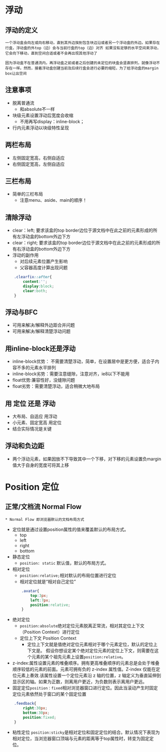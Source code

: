 # 浮动
## 浮动的定义
    一个浮动盒会向左或向右移动，直到其外边挨到包含块边沿或者另一个浮动盒的外边。如果存在行盒，浮动盒的外top（边）会与当前行盒的top（边）对齐 如果没有足够的水平空间来浮动，它会向下移动，直到空间合适或者不会再出现其他浮动了

    因为浮动盒不在普通流内，再浮动盒之前或者之后创建的未定位的块盒会竖直排列，就像浮动不存在一样。然而，接着浮动盒创建当前及后续行盒会进行必要的缩短，为了给浮动盒的margin box让出空间
## 注意事项
* 脱离普通流
    * 和absolute不一样
* 块级元素设置浮动后宽度会收缩
    * 不用再写display：inline-block；
* 行内元素浮动以块级特性呈现

## 两栏布局
* 左侧固定宽高，右侧自适应
* 右侧固定宽高，左侧自适应
## 三栏布局
* 简单的三栏布局
    * 注意menu、aside、main的顺序！
## 清除浮动
* clear：left; 要求该盒的top border边位于源文档中在此之前的元素形成的所有左浮动盒的bottom外边下方
* clear：right; 要求该盒的top border边位于源文档中在此之前的元素形成的所有右浮动盒的bottom外边下方
* 浮动的副作用
    * 对后续元素位置产生影响
    * 父容器高度计算出现问题

```css
    .clearfix::after{
        content:'';
        display:block;
        clear:both;
    }
```
## 浮动与BFC
* 可用来解决/解释外边距合并问题
* 可用来解决/解释清楚浮动问题
## 用inline-block还是浮动
* inline-block优势： 不需要清楚浮动，简单，在设置居中是更方便，适合子内容不多的元素水平排列
* inline-block劣势：需要注意缝隙，注意对齐，ie8以下不能用
* float优势:兼容性好，没缝隙问题
* float劣势：需要清楚浮动，适合稍微大地布局

## 用 定位  还是 浮动
* 大布局、自适应 用浮动
* 小元素、固定宽高 用定位
* 结合实际情况是关键

## 浮动和负边距
* 两个浮动元素，如果因放不下导致其中一个下移，对下移的元素设置负margin值大于自身的宽度可将其上移

<!-- 1. 浮动元素有什么特征？对父容器、其他浮动元素、普通元素、文字分别有什么影响？
* 特征
    * 浮动元素会脱离正常的文档流，按照其外边距指定的位置相对于它的上一个块级元素（或父元素）显示
    * 浮动元素后面的块级元素的内容会向此浮动元素的外边距靠齐，但是边框和背景却忽略浮动元素而向上一个任意非浮动元素靠齐
    * 浮动元素后面的内联元素会向此浮动元素的外边距靠齐
    * 块级元素设置浮动后宽度会收缩
    * 行内元素浮动以块级特性呈现
* 影响
    * 对父容器高度的计算会产生问题，对后续元素的位置会产生影响，浮动盒的外top（边）会与当前行盒的top（边）对齐 如果没有足够的水平空间来浮动，它会向下移动，直到空间合适或者不会再出现其他浮动了，对文字会让出空间。
2. 清除浮动指什么？如何清除浮动？ 两种以上方法
* 清除浮动指当容器的高度为auto，且容器的内容中有浮动（float为left或right）的元素，在这种情况下，容器的高度不能自动伸长以适应内容的高度，使得内容溢出到容器外面而影响（甚至破坏）布局的现象。这个现象叫浮动溢出，为了防止这个现象的出现而进行的CSS处理，就叫CSS清除浮动。
* 方法一：
```css
 .clearfix::after{
        content:'';
        display:block;
        clear:both;
    }
```
* 方法二：

3. 有几种定位方式？分别是如何实现定位的？参考点是什么？使用场景是什么？
4. z-index 有什么作用？ 如何使用？
5. 实现如下导航栏效果 ：查看效果，在下方附上线上预览地址
6.  -->

# Position 定位
## 正常/文档流 Normal Flow
    * Normal Flow 即浏览器默认的文档布局方式
* 定位就是通过设置position属性的值来覆盖默认的布局方式。
    * top
    * left
    * right
    * bottom
* 静态定位
    * `position: static` 默认值，默认的布局方式。
* 相对定位
    * `position:relative;`相对默认的布局位置进行定位
    * 相对定位就是“相对自己定位”
    ```css
        .avatar{
            top:3px;
            left:7px;
            position:relative;
        }
    ```
* 绝对定位
    * `position:absolute`绝对定位元素脱离正常流，相对其定位上下文（Position Context）进行定位
    * 定位上下文 Position Context
        * 定位上下文就是值绝对定位元素相对于哪个元素定位，默认的定位上下文是<html>。    假设你想设定某个绝对定位元素的定位上下文，则需要在这个元素的某个祖先元素上设置`position:relative`。
* z-index:属性设置元素的堆叠顺序。拥有更高堆叠顺序的元素总是会处于堆叠顺序较低的元素的前面。元素可拥有负的 z-index 属性值。Z-index 仅能在定位元素上奏效.该属性设置一个定位元素沿 z 轴的位置，z 轴定义为垂直延伸到显示区的轴。如果为正数，则离用户更近，为负数则表示离用户更远。
* 固定定位`position：fixed`相对浏览器窗口进行定位。因此当滚动产生时固定定位元素依然处于窗口的某个固定位置
```css
    .feedback{
        right:30px;
        bottom:30px;
        position:fixed;
    }
```
* 粘性定位 `position:sticky`是相对定位和固定定位的结合。默认情况下表现为相对定位，当浏览器窗口顶端与元素的距离等于top属性时，转变为固定定位。